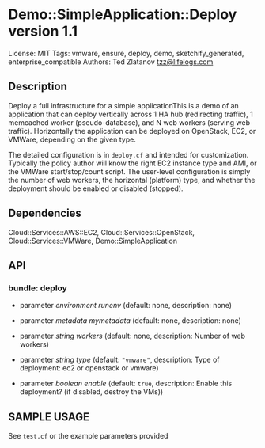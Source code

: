 # Demo::SimpleApplication::Deploy version 1.1

License: MIT
Tags: vmware, ensure, deploy, demo, sketchify_generated, enterprise_compatible
Authors: Ted Zlatanov <tzz@lifelogs.com>

## Description
Deploy a full infrastructure for a simple applicationThis is a demo of an application that can deploy vertically across 1 HA hub
(redirecting traffic), 1 memcached worker (pseudo-database), and N web workers
(serving web traffic).  Horizontally the application can be deployed on
OpenStack, EC2, or VMWare, depending on the given type.

The detailed configuration is in `deploy.cf` and intended for customization.
Typically the policy author will know the right EC2 instance type and AMI, or
the VMWare start/stop/count script.  The user-level configuration is simply the
number of web workers, the horizontal (platform) type, and whether the
deployment should be enabled or disabled (stopped).



## Dependencies
Cloud::Services::AWS::EC2, Cloud::Services::OpenStack, Cloud::Services::VMWare, Demo::SimpleApplication

## API
### bundle: deploy
* parameter _environment_ *runenv* (default: none, description: none)

* parameter _metadata_ *mymetadata* (default: none, description: none)

* parameter _string_ *workers* (default: none, description: Number of web workers)

* parameter _string_ *type* (default: `"vmware"`, description: Type of deployment: ec2 or openstack or vmware)

* parameter _boolean_ *enable* (default: `true`, description: Enable this deployment? (if disabled, destroy the VMs))


## SAMPLE USAGE
See `test.cf` or the example parameters provided

